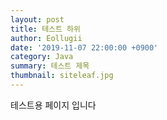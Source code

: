 ```yaml
---
layout: post
title: 테스트 하위
author: Eollugii
date: '2019-11-07 22:00:00 +0900'
category: Java
summary: 테스트 제목
thumbnail: siteleaf.jpg
---
```


테스트용 페이지 입니다